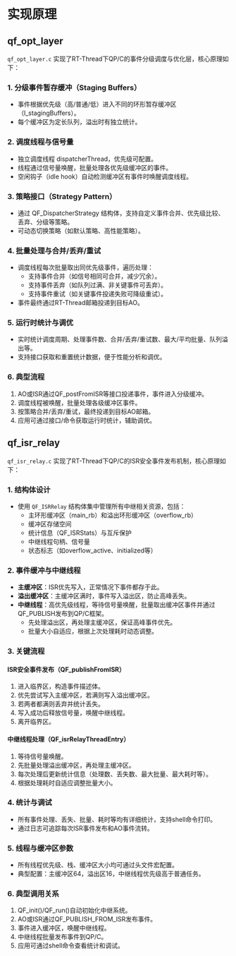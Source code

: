 # 实现原理

## qf_opt_layer

`qf_opt_layer.c` 实现了RT-Thread下QP/C的事件分级调度与优化层，核心原理如下：

### 1. 分级事件暂存缓冲（Staging Buffers）
- 事件根据优先级（高/普通/低）进入不同的环形暂存缓冲区（l_stagingBuffers）。
- 每个缓冲区为定长队列，溢出时有独立统计。

### 2. 调度线程与信号量
- 独立调度线程 dispatcherThread，优先级可配置。
- 线程通过信号量唤醒，批量处理各优先级缓冲区的事件。
- 空闲钩子（idle hook）自动检测缓冲区有事件时唤醒调度线程。

### 3. 策略接口（Strategy Pattern）
- 通过 QF_DispatcherStrategy 结构体，支持自定义事件合并、优先级比较、丢弃、分级等策略。
- 可动态切换策略（如默认策略、高性能策略）。

### 4. 批量处理与合并/丢弃/重试
- 调度线程每次批量取出同优先级事件，遍历处理：
  - 支持事件合并（如信号相同可合并，减少冗余）。
  - 支持事件丢弃（如队列过满、非关键事件可丢弃）。
  - 支持事件重试（如关键事件投递失败可降级重试）。
- 事件最终通过RT-Thread邮箱投递到目标AO。

### 5. 运行时统计与调优
- 实时统计调度周期、处理事件数、合并/丢弃/重试数、最大/平均批量、队列溢出等。
- 支持接口获取和重置统计数据，便于性能分析和调优。

### 6. 典型流程
1. AO或ISR通过QF_postFromISR等接口投递事件，事件进入分级缓冲。
2. 调度线程被唤醒，批量处理各级缓冲区事件。
3. 按策略合并/丢弃/重试，最终投递到目标AO邮箱。
4. 应用可通过接口/命令获取运行时统计，辅助调优。


## qf_isr_relay

`qf_isr_relay.c` 实现了RT-Thread下QP/C的ISR安全事件发布机制，核心原理如下：

### 1. 结构体设计

- 使用 `QF_ISRRelay` 结构体集中管理所有中继相关资源，包括：
  - 主环形缓冲区（main_rb）和溢出环形缓冲区（overflow_rb）
  - 缓冲区存储空间
  - 统计信息（QF_ISRStats）与互斥保护
  - 中继线程句柄、信号量
  - 状态标志（如overflow_active、initialized等）

### 2. 事件缓冲与中继线程

- **主缓冲区**：ISR优先写入，正常情况下事件都存于此。
- **溢出缓冲区**：主缓冲区满时，事件写入溢出区，防止高峰丢失。
- **中继线程**：高优先级线程，等待信号量唤醒，批量取出缓冲区事件并通过QF_PUBLISH发布到QP/C框架。
  - 先处理溢出区，再处理主缓冲区，保证高峰事件优先。
  - 批量大小自适应，根据上次处理耗时动态调整。

### 3. 关键流程

#### ISR安全事件发布（QF_publishFromISR）
1. 进入临界区，构造事件描述体。
2. 优先尝试写入主缓冲区，若满则写入溢出缓冲区。
3. 若两者都满则丢弃并统计丢失。
4. 写入成功后释放信号量，唤醒中继线程。
5. 离开临界区。

#### 中继线程处理（QF_isrRelayThreadEntry）
1. 等待信号量唤醒。
2. 先批量处理溢出缓冲区，再处理主缓冲区。
3. 每次处理后更新统计信息（处理数、丢失数、最大批量、最大耗时等）。
4. 根据处理耗时自适应调整批量大小。

### 4. 统计与调试

- 所有事件处理、丢失、批量、耗时等均有详细统计，支持shell命令打印。
- 通过日志可追踪每次ISR事件发布和AO事件流转。

### 5. 线程与缓冲区参数

- 所有线程优先级、栈、缓冲区大小均可通过头文件宏配置。
- 典型配置：主缓冲区64，溢出区16，中继线程优先级高于普通任务。

### 6. 典型调用关系

1. QF_init()/QF_run()自动初始化中继系统。
2. AO或ISR通过QF_PUBLISH_FROM_ISR发布事件。
3. 事件进入缓冲区，唤醒中继线程。
4. 中继线程批量发布事件到QP/C。
5. 应用可通过shell命令查看统计和调试。
